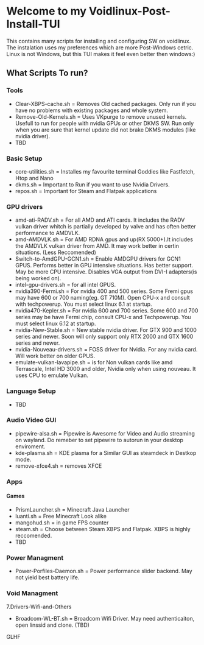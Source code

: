 # Welcome to my Voidlinux-Post-Install-TUI
This contains many scripts for installing and configuring SW on voidlinux.
The instalation uses my preferences which are more Post-Windows cetric. 
Linux is not Windows, but this TUI makes it feel even better then windows:)

## What Scripts To run?
### Tools
- Clear-XBPS-cache.sh = Removes Old cached packages. Only run if you have no problems with existing packages and whole system.
- Remove-Old-Kernels.sh = Uses VKpurge to remove unused kernels. Usefull to run for people with nvidia GPUs or other DKMS SW. Run only when you are sure that kernel update did not brake DKMS modules (like nvidia driver). 
- TBD 
### Basic Setup
- core-utilities.sh = Installes my favourite terminal Goddies like Fastfetch, Htop and Nano
- dkms.sh = Important to Run if you want to use Nvidia Drivers.
- repos.sh = Important for Steam and Flatpak applications
### GPU drivers
  - amd-ati-RADV.sh = For all AMD and ATI cards. It includes the RADV vulkan driver whitch is partially developed by valve and has often better performance to AMDVLK.
  - amd-AMDVLK.sh = For AMD RDNA gpus and up(RX 5000+).It includes the AMDVLK vulkan driver from AMD. It may work better in certin situations. (Less Reccomended)
  - Switch-to-AmdGPU-GCN1.sh = Enable AMDGPU drivers for GCN1 GPUS. Performs better in GPU intensive situations. Has better support. May be more CPU intensive. Disables VGA output from DVI-I adapters(is being worked on). 
  - intel-gpu-drivers.sh = for all intel GPUS. 
  - nvidia390-Fermi.sh = For nvidia 400 and 500 series. Some Fremi gpus may have 600 or 700 naming(eg. GT 710M). Open CPU-x and consult with techpowerup. You must select linux 6.1 at startup.
  - nvidia470-Kepler.sh = For nvidia 600 and 700 series. Some 600 and 700 series may be have Fermi chip, consult CPU-x and Techpowerup. You must select linux 6.12 at startup.
  - nvidia-New-Stable.sh = New stable nvidia driver. For GTX 900 and 1000 series and newer. Soon will only support only RTX 2000 and GTX 1600 series and newer.
  - nvidia-Nouveau-drivers.sh = FOSS driver for Nvidia. For any nvidia card. Will work better on older GPUS.
  - emulate-vulkan-lavapipe.sh = is for Non vulkan cards like amd Terrascale, Intel HD 3000 and older, Nvidia only when using nouveau. It uses CPU to emulate Vulkan.
### Language Setup 
- TBD
### Audio Video GUI
-  pipewire-alsa.sh = Pipewire is Awesome for Video and Audio streaming on wayland. Do remeber to set pipewire to autorun in your desktop enviroment. 
-  kde-plasma.sh = KDE plasma for a Similar GUI as steamdeck in Destkop mode.
-  remove-xfce4.sh = removes XFCE
### Apps
#### Games
- PrismLauncher.sh = Minecraft Java Launcher
- luanti.sh = Free Minecraft Look alike
- mangohud.sh = in game FPS counter
- steam.sh = Choose between Steam XBPS and Flatpak. XBPS is highly reccomended. 
- TBD
### Power Managment
- Power-Porfiles-Daemon.sh = Power performance slider backend. May not yield best battery life.
### Void Managment
7.Drivers-Wifi-and-Others
- Broadcom-WL-BT.sh = Broadcom Wifi Driver. May need authenticaiton, open linssid and clone. (TBD)

GLHF
